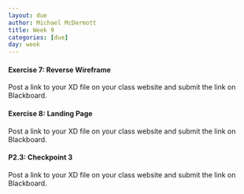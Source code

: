 ```yaml
---
layout: due
author: Michael McDermott
title: Week 9
categories: [due]
day: week
---
```

#### Exercise 7: Reverse Wireframe
Post a link to your XD file on your class website and submit the link on Blackboard.

#### Exercise 8: Landing Page
Post a link to your XD file on your class website and submit the link on Blackboard.

#### P2.3: Checkpoint 3
Post a link to your XD file on your class website and submit the link on Blackboard.
